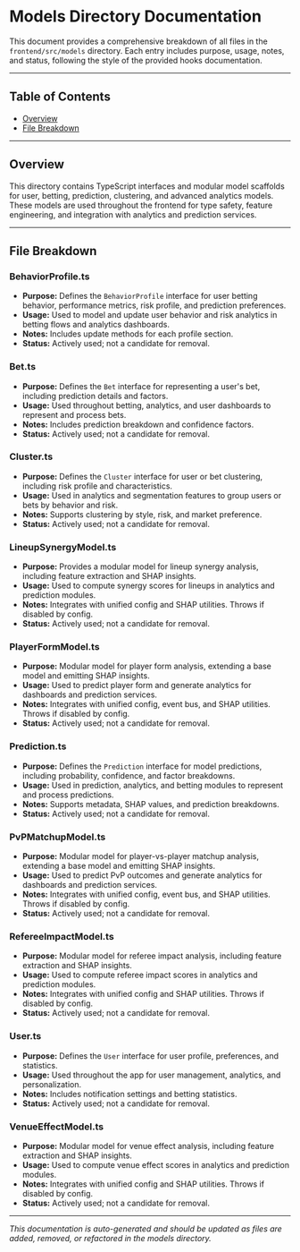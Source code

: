 # Models Directory Documentation

This document provides a comprehensive breakdown of all files in the `frontend/src/models` directory. Each entry includes purpose, usage, notes, and status, following the style of the provided hooks documentation.

---

## Table of Contents

- [Overview](#overview)
- [File Breakdown](#file-breakdown)

---

## Overview

This directory contains TypeScript interfaces and modular model scaffolds for user, betting, prediction, clustering, and advanced analytics models. These models are used throughout the frontend for type safety, feature engineering, and integration with analytics and prediction services.

---

## File Breakdown

### BehaviorProfile.ts
- **Purpose:** Defines the `BehaviorProfile` interface for user betting behavior, performance metrics, risk profile, and prediction preferences.
- **Usage:** Used to model and update user behavior and risk analytics in betting flows and analytics dashboards.
- **Notes:** Includes update methods for each profile section.
- **Status:** Actively used; not a candidate for removal.

### Bet.ts
- **Purpose:** Defines the `Bet` interface for representing a user's bet, including prediction details and factors.
- **Usage:** Used throughout betting, analytics, and user dashboards to represent and process bets.
- **Notes:** Includes prediction breakdown and confidence factors.
- **Status:** Actively used; not a candidate for removal.

### Cluster.ts
- **Purpose:** Defines the `Cluster` interface for user or bet clustering, including risk profile and characteristics.
- **Usage:** Used in analytics and segmentation features to group users or bets by behavior and risk.
- **Notes:** Supports clustering by style, risk, and market preference.
- **Status:** Actively used; not a candidate for removal.

### LineupSynergyModel.ts
- **Purpose:** Provides a modular model for lineup synergy analysis, including feature extraction and SHAP insights.
- **Usage:** Used to compute synergy scores for lineups in analytics and prediction modules.
- **Notes:** Integrates with unified config and SHAP utilities. Throws if disabled by config.
- **Status:** Actively used; not a candidate for removal.

### PlayerFormModel.ts
- **Purpose:** Modular model for player form analysis, extending a base model and emitting SHAP insights.
- **Usage:** Used to predict player form and generate analytics for dashboards and prediction services.
- **Notes:** Integrates with unified config, event bus, and SHAP utilities. Throws if disabled by config.
- **Status:** Actively used; not a candidate for removal.

### Prediction.ts
- **Purpose:** Defines the `Prediction` interface for model predictions, including probability, confidence, and factor breakdowns.
- **Usage:** Used in prediction, analytics, and betting modules to represent and process predictions.
- **Notes:** Supports metadata, SHAP values, and prediction breakdowns.
- **Status:** Actively used; not a candidate for removal.

### PvPMatchupModel.ts
- **Purpose:** Modular model for player-vs-player matchup analysis, extending a base model and emitting SHAP insights.
- **Usage:** Used to predict PvP outcomes and generate analytics for dashboards and prediction services.
- **Notes:** Integrates with unified config, event bus, and SHAP utilities. Throws if disabled by config.
- **Status:** Actively used; not a candidate for removal.

### RefereeImpactModel.ts
- **Purpose:** Modular model for referee impact analysis, including feature extraction and SHAP insights.
- **Usage:** Used to compute referee impact scores in analytics and prediction modules.
- **Notes:** Integrates with unified config and SHAP utilities. Throws if disabled by config.
- **Status:** Actively used; not a candidate for removal.

### User.ts
- **Purpose:** Defines the `User` interface for user profile, preferences, and statistics.
- **Usage:** Used throughout the app for user management, analytics, and personalization.
- **Notes:** Includes notification settings and betting statistics.
- **Status:** Actively used; not a candidate for removal.

### VenueEffectModel.ts
- **Purpose:** Modular model for venue effect analysis, including feature extraction and SHAP insights.
- **Usage:** Used to compute venue effect scores in analytics and prediction modules.
- **Notes:** Integrates with unified config and SHAP utilities. Throws if disabled by config.
- **Status:** Actively used; not a candidate for removal.

---

*This documentation is auto-generated and should be updated as files are added, removed, or refactored in the models directory.*
